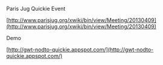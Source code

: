 Paris Jug Quickie Event

[http://www.parisjug.org/xwiki/bin/view/Meeting/20130409](http://www.parisjug.org/xwiki/bin/view/Meeting/20130409)

Demo

[http://gwt-nodto-quickie.appspot.com/](http://gwt-nodto-quickie.appspot.com/)
